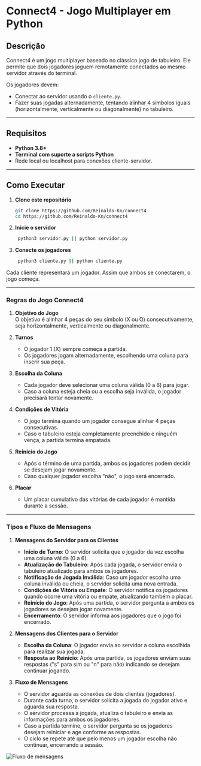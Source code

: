 # Connect4 - Jogo Multiplayer em Python

## Descrição
Connect4 é um jogo multiplayer baseado no clássico jogo de tabuleiro. Ele permite que dois jogadores joguem remotamente conectados ao mesmo servidor através do terminal.

Os jogadores devem:
- Conectar ao servidor usando o  `cliente.py`.
- Fazer suas jogadas alternadamente, tentando alinhar 4 símbolos iguais (horizontalmente, verticalmente ou diagonalmente) no tabuleiro.

---

## Requisitos
- **Python 3.8+**
- **Terminal com suporte a scripts Python**
- Rede local ou localhost para conexões cliente-servidor.

---

## Como Executar

1. **Clone este repositório**
   ```bash
   git clone https://github.com/Reinaldo-Kn/connect4
   cd https://github.com/Reinaldo-Kn/connect4

2. **Inicie o servidor**
   ```bash
    python3 servidor.py || python servidor.py
    ```
3. **Conecte os jogadores**
   ```bash
    python3 cliente.py || python cliente.py
    ```
Cada cliente representará um jogador. Assim que ambos se conectarem, o jogo começa.

---

### Regras do Jogo Connect4

1. **Objetivo do Jogo**  
   O objetivo é alinhar 4 peças do seu símbolo (X ou O) consecutivamente, seja horizontalmente, verticalmente ou diagonalmente.

2. **Turnos**  
   - O jogador 1 (X) sempre começa a partida.  
   - Os jogadores jogam alternadamente, escolhendo uma coluna para inserir sua peça.  

3. **Escolha da Coluna**  
   - Cada jogador deve selecionar uma coluna válida (0 a 6) para jogar.  
   - Caso a coluna esteja cheia ou a escolha seja inválida, o jogador precisará tentar novamente.

4. **Condições de Vitória**  
   - O jogo termina quando um jogador consegue alinhar 4 peças consecutivas.  
   - Caso o tabuleiro esteja completamente preenchido e ninguém vença, a partida termina empatada.

5. **Reinício do Jogo**  
   - Após o término de uma partida, ambos os jogadores podem decidir se desejam jogar novamente.  
   - Caso qualquer jogador escolha "não", o jogo será encerrado.

6. **Placar**  
   - Um placar cumulativo das vitórias de cada jogador é mantida durante a sessão.

---

### Tipos e Fluxo de Mensagens

1. **Mensagens do Servidor para os Clientes**  
   - **Início de Turno**: O servidor solicita que o jogador da vez escolha uma coluna válida (0 a 6).  
   - **Atualização do Tabuleiro**: Após cada jogada, o servidor envia o tabuleiro atualizado para ambos os jogadores.  
   - **Notificação de Jogada Inválida**: Caso um jogador escolha uma coluna inválida ou cheia, o servidor solicita uma nova entrada.  
   - **Condições de Vitória ou Empate**: O servidor notifica os jogadores quando ocorre uma vitória ou empate, atualizando também o placar.  
   - **Reinício do Jogo**: Após uma partida, o servidor pergunta a ambos os jogadores se desejam jogar novamente.  
   - **Encerramento**: O servidor informa aos jogadores que o jogo foi encerrado.

2. **Mensagens dos Clientes para o Servidor**  
   - **Escolha da Coluna**: O jogador envia ao servidor a coluna escolhida para realizar sua jogada.  
   - **Resposta ao Reinício**: Após uma partida, os jogadores enviam suas respostas ("s" para sim ou "n" para não) indicando se desejam continuar jogando.

3. **Fluxo de Mensagens**  
   - O servidor aguarda as conexões de dois clientes (jogadores).  
   - Durante cada turno, o servidor solicita a jogada do jogador ativo e aguarda sua resposta.  
   - O servidor processa a jogada, atualiza o tabuleiro e envia as informações para ambos os jogadores.  
   - Caso a partida termine, o servidor pergunta se os jogadores desejam reiniciar e age conforme as respostas.  
   - O ciclo se repete até que pelo menos um jogador escolha não continuar, encerrando a sessão.

![Fluxo de mensagens](assets/connect4.drawio.png)   